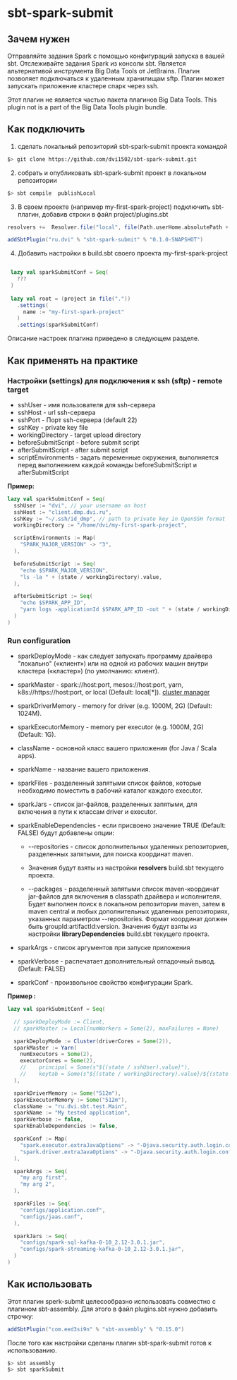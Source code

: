 # sbt-spark-submit


## Зачем нужен

Отправляйте задания Spark с помощью конфигураций запуска в вашей sbt.
Отслеживайте задания Spark из консоли sbt.
Является альтернативой инструмента Big Data Tools от JetBrains.
Плагин позволяет подключаться к удаленным хранилищам sftp.
Плагин может запускать приложение кластере спарк через ssh.

Этот плагин не является частью пакета плагинов Big Data Tools.
This plugin not is a part of the Big Data Tools plugin bundle.

## Как подключить

1. сделать локальный репозиторий sbt-spark-submit проекта командой
```bash
$> git clone https://github.com/dvi1502/sbt-spark-submit.git
```

2. собрать и опубликовать sbt-spark-submit проект в локальном репозитории
```bash
$> sbt compile  publishLocal
```

3. В своем проекте (например my-first-spark-project) подключить sbt-плагин, добавив строки в файл project/plugins.sbt  

```sbt
resolvers +=  Resolver.file("local", file(Path.userHome.absolutePath + "/.ivy2/local"))(Resolver.ivyStylePatterns)

addSbtPlugin("ru.dvi" % "sbt-spark-submit" % "0.1.0-SNAPSHOT")  
```

4. Добавить настройки в build.sbt своего проекта my-first-spark-project

```sbt

 lazy val sparkSubmitConf = Seq(
   ???
 )
 
 lazy val root = (project in file("."))
   .settings(
     name := "my-first-spark-project"
   )
   .settings(sparkSubmitConf)

```

Описание настроек плагина приведено в следующем разделе.


## Как применять на практике

### Настройки (settings) для подключения к ssh (sftp) - remote target

* sshUser  - имя пользователя для ssh-сервера   
* sshHost  - url ssh-сервера  
* sshPort  - Порт ssh-сервера (default 22)  
* sshKey   - private key file   
* workingDirectory   - target upload directory  
* beforeSubmitScript - before submit script  
* afterSubmitScript  - after submit script
* scriptEnvironments - задать переменные окружения, выполняется перед выполнением каждой команды beforeSubmitScript и afterSubmitScript

**Пример:**  

```sbt
lazy val sparkSubmitConf = Seq(
  sshUser := "dvi", // your username on host
  sshHost := "client.dmp.dvi.ru",
  sshKey := "~/.ssh/id_dmp", // path to private key in OpenSSH format
  workingDirectory := "/home/dvi/my-first-spark-project",

  scriptEnvironments := Map(
    "SPARK_MAJOR_VERSION" -> "3",
  ),

  beforeSubmitScript := Seq(
    "echo $SPARK_MAJOR_VERSION",
    "ls -la " + (state / workingDirectory).value,
  ),

  afterSubmitScript := Seq(
    "echo $SPARK_APP_ID",
    "yarn logs -applicationId $SPARK_APP_ID -out " + (state / workingDirectory).value + "/yarn-log.txt",
  )
)
```

### Run configuration

* sparkDeployMode  - как следует запускать программу драйвера "локально" («клиент») или на одной из рабочих машин внутри кластера («кластер») (по умолчанию: клиент).  
* sparkMaster  - spark://host:port, mesos://host:port, yarn, k8s://https://host:port, or local (Default: local[*]). [cluster manager](https://spark.apache.org/docs/latest/cluster-overview.html)
* sparkDriverMemory - memory for driver (e.g. 1000M, 2G) (Default: 1024M).
* sparkExecutorMemory -  memory per executor (e.g. 1000M, 2G) (Default: 1G).
* className - основной класс вашего приложения (for Java / Scala apps).
* sparkName - название вашего приложения.
* sparkFiles - разделенный запятыми список файлов, которые необходимо поместить в рабочий каталог каждого executor. 
* sparkJars - список jar-файлов, разделенных запятыми, для включения в пути к классам driver и executor.
* sparkEnableDependencies - если присвоено значение TRUE (Default: FALSE)  будут добавлены опции:  
  
    + --repositories - cписок дополнительных удаленных репозиториев, разделенных запятыми, для поиска координат maven. 
    + Значения будут взяты из настройки **resolvers** build.sbt текущего проекта.  
  
    + --packages - разделенный запятыми список maven-координат jar-файлов для включения в classpath драйвера и исполнителя. 
 Будет выполнен поиск в локальном репозитории maven, затем в maven central и любых дополнительных удаленных репозиториях, указанных параметром --repositories. 
Формат координат должен быть groupId:artifactId:version. Значения будут взяты из настройки **libraryDependencies** build.sbt текущего проекта.  
* sparkArgs - список аргументов при запуске приложения
* sparkVerbose - распечатает дополнительный отладочный вывод. (Default: FALSE)
* sparkConf - произвольное свойство конфигурации Spark.


**Пример :**

```sbt
lazy val sparkSubmitConf = Seq(

  // sparkDeployMode := Client,
  // sparkMaster := Local(numWorkers = Some(2), maxFailures = None)

  sparkDeployMode := Cluster(driverCores = Some(2)),
  sparkMaster := Yarn(
    numExecutors = Some(2),
    executorCores = Some(2),
    //    principal = Some(s"${(state / sshUser).value}"),
    //    keytab = Some(s"${(state / workingDirectory).value}/${(state / sshUser).value}.keytab".toLowerCase())
  ),

  sparkDriverMemory := Some("512m"),
  sparkExecutorMemory := Some("512m"),
  className := "ru.dvi.sbt.test.Main",
  sparkName := "My tested application",
  sparkVerbose := false,
  sparkEnableDependencies := false,

  sparkConf := Map(
    "spark.executor.extraJavaOptions" -> "-Djava.security.auth.login.config=./jaas.conf -Dconfig.file=./application.conf ",
    "spark.driver.extraJavaOptions" -> "-Djava.security.auth.login.config=./jaas.conf -Dconfig.file=./application.conf ",
  ),

  sparkArgs := Seq(
    "my arg first",
    "my arg 2",
  ),

  sparkFiles := Seq(
    "configs/application.conf",
    "configs/jaas.conf",
  ),

  sparkJars := Seq(
    "configs/spark-sql-kafka-0-10_2.12-3.0.1.jar",
    "configs/spark-streaming-kafka-0-10_2.12-3.0.1.jar",
  )
)
```

## Как использовать

Этот плагин sperk-submit целесообразно использовать совместно с плагином sbt-assembly. 
Для этого в файл plugins.sbt нужно добавить строчку:
```sbt
addSbtPlugin("com.eed3si9n" % "sbt-assembly" % "0.15.0")
```

После того как настройки сделаны плагин sbt-spark-submit готов к использованию. 


```bash
$> sbt assembly
$> sbt sparkSubmit
```


